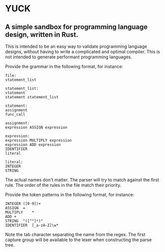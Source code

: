 # YUCK

## A simple sandbox for programming language design, written in Rust.

This is intended to be an easy way to validate programming language designs,
without having to write a complicated and optimal compiler. This is not intended
to generate performant programming languages.

Provide the grammar in the following format, for instance:

```
file:
statement_list

statement_list:
statement
statement statement_list

statement:
assignment
func_call

assignment:
expression ASSIGN expression

expression:
expression MULTIPLY expression
expression ADD expression
IDENTIFIER
literal

literal:
INTEGER
STRING
```

The actual names don't matter. The parser will try to match against the first
rule. The order of the rules in the file match their priority.

Provide the token patterns in the following format, for instance:

```
INTEGER	([0-9])+
ASSIGN	=
MULTIPLY	*
ADD	+
STRING	"([^"]*)"
IDENTIFIER	[_a-zA-Z]\w*
```

Note the tab character separating the name from the regex. The first capture
group will be available to the lexer when constructing the parse tree.